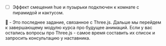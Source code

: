 - [ ] Эффект смещения hue и пузырьки подключен к комнате с пирамидой и кактусом.

:large_blue_diamond: - Это последнее задание, связанное с Three.js. Дальше мы перейдем к завершающему модулю курса про будущее анимаций. Если у вас остались вопросы про Three.js - самое время составить их список и запросить консультацию у наставника.

